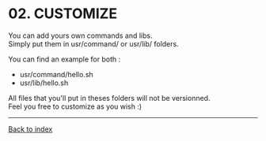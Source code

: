 # 02. CUSTOMIZE

<div>You can add yours own commands and libs.</div>
<div>Simply put them in usr/command/ or usr/lib/ folders.</div>

You can find an example for both :
- usr/command/hello.sh
- usr/lib/hello.sh

<div>All files that you'll put in theses folders will not be versionned.</div>
<div>Feel you free to customize as you wish :)</div>


---
[Back to index](00-index.md)